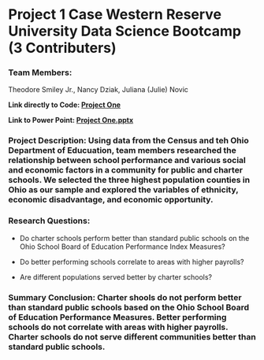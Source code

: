 # **Project 1 Case Western Reserve University Data Science Bootcamp (3 Contributers)**

### **Team Members:** 
Theodore Smiley Jr., Nancy Dziak, Juliana (Julie) Novic

**Link directly to Code: [Project One](TeamScholasticCrush.ipynb)**

**Link to Power Point: [Project One.pptx](TeamScholasticCrush.pptx)**

### **Project Description:**  Using data from the Census and teh Ohio Department of Educuation, team members  researched the relationship between school performance and various social and economic factors in a community for public and charter schools.  We selected the three highest population counties in Ohio as our sample and explored the variables of ethnicity, economic disadvantage, and economic opportunity.  

### **Research Questions:**
* Do charter schools perform better than standard public schools on the Ohio School Board of Education Performance Index Measures?

* Do better performing schools correlate to areas with higher payrolls?

* Are different populations served better by charter schools?

### **Summary Conclusion:**  Charter shools do not perform better than standard public schools based on the Ohio School Board of Education Performance Measures. Better performing schools do not correlate with areas with higher payrolls.  Charter schools do not serve different communities better than standard public schools.  
